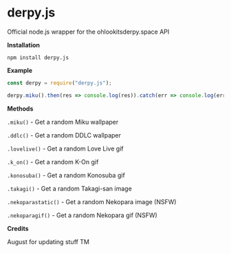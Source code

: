 # derpy.js
Official node.js wrapper for the ohlookitsderpy.space API

**Installation**

``npm install derpy.js`` 

**Example**

```js
const derpy = require("derpy.js");

derpy.miku().then(res => console.log(res)).catch(err => console.log(err));

```

**Methods**

``.miku()`` - Get a random Miku wallpaper

``.ddlc()`` - Get a random DDLC wallpaper

``.lovelive()`` - Get a random Love Live gif

``.k_on()`` - Get a random K-On gif

``.konosuba()`` - Get a random Konosuba gif

``.takagi()`` - Get a random Takagi-san image

``.nekoparastatic()`` - Get a random Nekopara image (NSFW)

``.nekoparagif()`` - Get a random Nekopara gif (NSFW)


**Credits**

August for updating stuff TM

